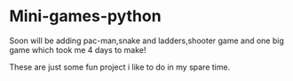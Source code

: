 # Mini-games-python
Soon will be adding pac-man,snake and ladders,shooter game and one big game which took me 4 days to make!


These are just some fun project i like to do in my spare time.
